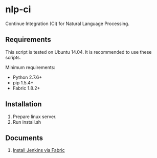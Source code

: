 nlp-ci
======
Continue Integration (CI) for Natural Language Processing.

## Requirements
This script is tested on Ubuntu 14.04. It is recommended to use these scripts.

Minimum requirements:
- Python 2.7.6+
- pip 1.5.4+
- Fabric 1.8.2+

## Installation
1. Prepare linux server.
2. Run install.sh

## Documents
1. [Install Jenkins via Fabric](docs/fabric.md)
